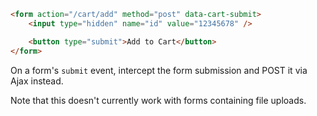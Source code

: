 ```html
<form action="/cart/add" method="post" data-cart-submit>
    <input type="hidden" name="id" value="12345678" />

    <button type="submit">Add to Cart</button>
</form>
```

On a form's `submit` event, intercept the form submission and POST it via Ajax instead.

Note that this doesn't currently work with forms containing file uploads.
